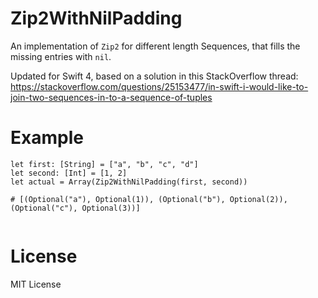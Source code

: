 # Zip2WithNilPadding

An implementation of `Zip2` for different length Sequences, that fills the missing entries with `nil`.

Updated for Swift 4, based on a solution in this StackOverflow thread: https://stackoverflow.com/questions/25153477/in-swift-i-would-like-to-join-two-sequences-in-to-a-sequence-of-tuples

# Example

```
let first: [String] = ["a", "b", "c", "d"]
let second: [Int] = [1, 2]
let actual = Array(Zip2WithNilPadding(first, second))

# [(Optional("a"), Optional(1)), (Optional("b"), Optional(2)), (Optional("c"), Optional(3))]


```

# License

MIT License
